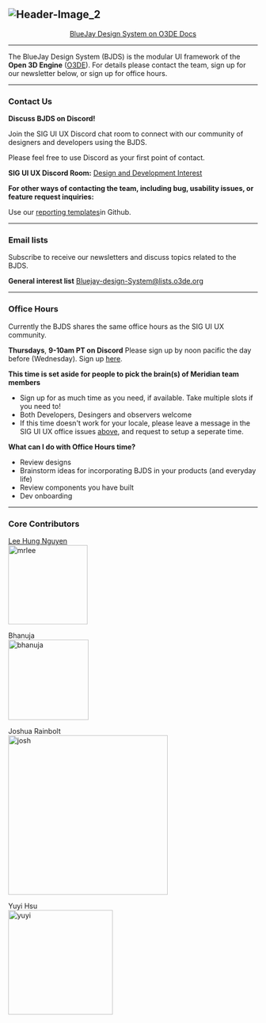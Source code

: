 ![Header-Image_2](https://user-images.githubusercontent.com/82846749/188246233-0af7aa3e-118c-4a08-b4a7-e980f3f013f0.jpg)
---
<p align="center">
    <a href="https://www.o3de.org/docs/tools-ui/" target="_blank">BlueJay Design System on O3DE Docs</a>
</p>


---

The BlueJay Design System (BJDS) is the modular UI framework of the **Open 3D Engine** (<a href="https://www.o3de.org/" target="_blank">O3DE</a>). For details please contact the team, sign up for our newsletter below, or sign up for office hours.

---

### **Contact Us**

**Discuss BJDS on Discord!**

Join the SIG UI UX Discord chat room to connect with our community of designers and developers using the BJDS. 

Please feel free to use Discord as your first point of contact.

**SIG UI UX Discord Room:** <a href="https://discord.com/channels/805939474655346758/816043761687068712" target="_blank">Design and Development Interest</a>

**For other ways of contacting the team, including bug, usability issues, or feature request inquiries:**

Use our <a href="https://google.com](https://github.com/o3de/sig-ui-ux/issues/new/choose" target="_blank">reporting templates</a>in Github.

---

### **Email lists**

Subscribe to receive our newsletters and discuss topics related to the BJDS.

**General interest list** <a href="https://lists.o3de.org/g/Bluejay-design-System" target="_blank">Bluejay-design-System@lists.o3de.org</a>

---

### **Office Hours**

Currently the BJDS shares the same office hours as the SIG UI UX community.

**Thursdays**, **9-10am PT on Discord**
Please sign up by noon pacific the day before (Wednesday).
Sign up <a href="https://github.com/o3de/sig-ui-ux/issues" target="_blank">here</a>.

**This time is set aside for people to pick the brain(s) of Meridian team members**

* Sign up for as much time as you need, if available. Take multiple slots if you need to!
* Both Developers, Desingers and observers welcome
* If this time doesn't work for your locale, please leave a message in the SIG UI UX office issues <a href="https://github.com/o3de/sig-ui-ux/issues" target='_blank'>above</a>, and request to setup a seperate time.

**What can I do with Office Hours time?**

* Review designs
* Brainstorm ideas for incorporating BJDS in your products (and everyday life)
* Review components you have built
* Dev onboarding

---

### **Core Contributors**

<a href="mrlee#8206" target="_blank">Lee Hung Nguyen</a><br>
<img width="160" alt="mrlee" src="https://user-images.githubusercontent.com/82846749/188248368-08e64eb3-1c13-4b74-850e-71c5d685b454.png">

Bhanuja</br>
<img width="162" alt="bhanuja" src="https://user-images.githubusercontent.com/82846749/188248404-9668292d-9686-4ee9-b125-308c697b3db8.png">

Joshua Rainbolt</br>
<img width="322" alt="josh" src="https://user-images.githubusercontent.com/82846749/188248374-57472ebc-91ed-4761-8571-b77f7d270989.png">

Yuyi Hsu</br>
<img width="211" alt="yuyi" src="https://user-images.githubusercontent.com/82846749/188248372-464469ab-afef-41af-bfc9-fae07e4d64ed.png">
